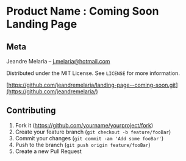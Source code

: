 # Product Name : Coming Soon Landing Page

## Meta
Jeandre Melaria – j.melaria@hotmail.com

Distributed under the MIT License. See ``LICENSE`` for more information.

[https://github.com/jeandremelaria/landing-page--coming-soon.git](https://github.com/jeandremelaria/)

## Contributing

1. Fork it (<https://github.com/yourname/yourproject/fork>)
2. Create your feature branch (`git checkout -b feature/fooBar`)
3. Commit your changes (`git commit -am 'Add some fooBar'`)
4. Push to the branch (`git push origin feature/fooBar`)
5. Create a new Pull Request